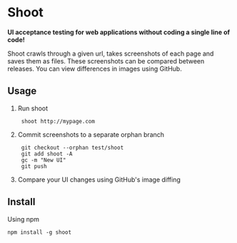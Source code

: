 # Shoot

**UI acceptance testing for web applications without coding a single line of code!**

Shoot crawls through a given url, takes screenshots of each page and saves them as files.
These screenshots can be compared between releases. You can view differences in images using GitHub.

## Usage

1. Run shoot

        shoot http://mypage.com

2. Commit screenshots to a separate orphan branch

        git checkout --orphan test/shoot
        git add shoot -A
        gc -m "New UI"
        git push

3. Compare your UI changes using GitHub's image diffing

## Install

Using npm

    npm install -g shoot
